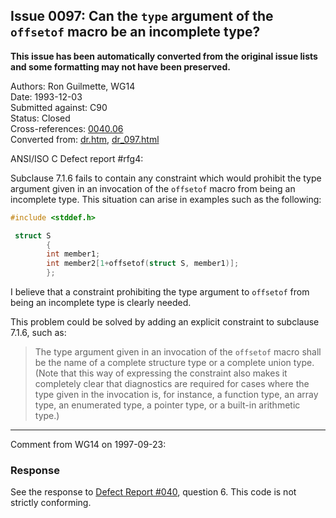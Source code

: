 ## Issue 0097: Can the `type` argument of the `offsetof` macro be an incomplete type?

**This issue has been automatically converted from the original issue lists and some formatting may not have been preserved.**

Authors: Ron Guilmette, WG14  
Date: 1993-12-03  
Submitted against: C90  
Status: Closed  
Cross-references: [0040.06](../c90/issue0040.06.md)  
Converted from: [dr.htm](https://www.open-std.org/jtc1/sc22/wg14/www/docs/dr.htm), [dr_097.html](https://www.open-std.org/jtc1/sc22/wg14/www/docs/dr_097.html)

ANSI/ISO C Defect report #rfg4:

Subclause 7.1.6 fails to contain any constraint which would prohibit the type
argument given in an invocation of the `offsetof` macro from being an incomplete
type. This situation can arise in examples such as the following:

```c
#include <stddef.h>

 struct S
        {
        int member1;
        int member2[1+offsetof(struct S, member1)];
        };
```

I believe that a constraint prohibiting the type argument to `offsetof` from
being an incomplete type is clearly needed.

This problem could be solved by adding an explicit constraint to subclause
7.1.6, such as:

> The type argument given in an invocation of the `offsetof` macro shall be the
> name of a complete structure type or a complete union type. (Note that this way
> of expressing the constraint also makes it completely clear that diagnostics are
> required for cases where the type given in the invocation is, for instance, a
> function type, an array type, an enumerated type, a pointer type, or a built-in
> arithmetic type.)

---

Comment from WG14 on 1997-09-23:

### Response

See the response to [Defect Report #040](../c90/issue0040.06.md), question 6\. This code
is not strictly conforming.
